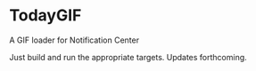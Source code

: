 TodayGIF
========

A GIF loader for Notification Center

Just build and run the appropriate targets. Updates forthcoming.
